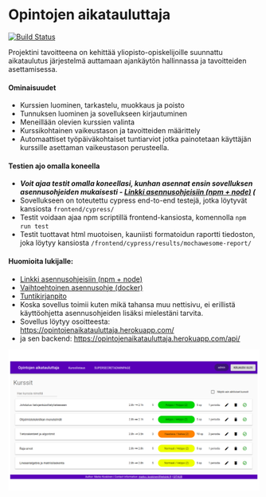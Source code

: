 # Opintojen aikatauluttaja
[![Build Status](https://travis-ci.org/markokoskinen2037/fullstack-projekti.svg?branch=master)](https://travis-ci.org/markokoskinen2037/fullstack-projekti)

Projektini tavoitteena on kehittää yliopisto-opiskelijoille suunnattu aikataulutus järjestelmä auttamaan ajankäytön hallinnassa ja tavoitteiden asettamisessa.

#### Ominaisuudet

- Kurssien luominen, tarkastelu, muokkaus ja poisto
- Tunnuksen luominen ja sovellukseen kirjautuminen
- Meneillään olevien kurssien valinta
- Kurssikohtainen vaikeustason ja tavoitteiden määrittely
- Automaattiset työpäiväkohtaiset tuntiarviot jotka painotetaan käyttäjän kurssille asettaman vaikeustason perusteella.

#### Testien ajo omalla koneella
- ***Voit ajaa testit omalla koneellasi, kunhan asennat ensin sovelluksen asennusohjeiden mukaisesti - [Linkki asennusohjeisiin (npm + node)](https://github.com/markokoskinen2037/fullstack-projekti/blob/master/installation_instructions.md) (***
- Sovellukseen on toteutettu cypress end-to-end testejä, jotka löytyvät kansiosta `frontend/cypress/`
- Testit voidaan ajaa npm scriptillä frontend-kansiosta, komennolla `npm run test`
- Testit tuottavat html muotoisen, kauniisti formatoidun raportti tiedoston, joka löytyy kansiosta `/frontend/cypress/results/mochawesome-report/`

#### Huomioita lukijalle:

- [Linkki asennusohjeisiin (npm + node)](https://github.com/markokoskinen2037/fullstack-projekti/blob/master/installation_instructions.md)
- [Vaihtoehtoinen asennusohje (docker)](https://github.com/markokoskinen2037/fullstack-projekti/blob/master/docker_instructions.md)
- [Tuntikirjanpito](https://github.com/markokoskinen2037/fullstack-projekti/blob/master/tuntikirjanpito.md)
- Koska sovellus toimii kuten mikä tahansa muu nettisivu, ei erillistä käyttöohjetta asennusohjeiden lisäksi mielestäni tarvita.
- Sovellus löytyy osoitteesta: https://opintojenaikatauluttaja.herokuapp.com/
- ja sen backend: https://opintojenaikatauluttaja.herokuapp.com/api/

![Kurssilistaus](/readme_images/kurssilistaus.png)
